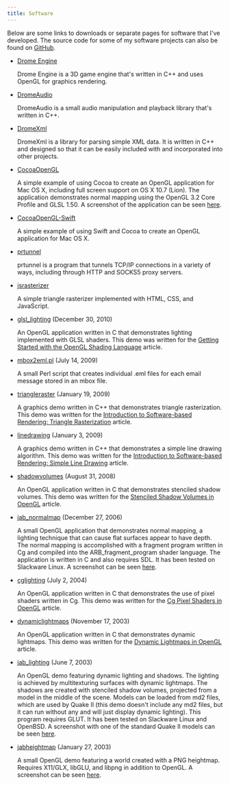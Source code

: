 ```yaml
---
title: Software
---
```


Below are some links to downloads or separate pages for software that I've developed. The source code for some of my software projects can also be found on [GitHub](https://github.com/joshb).

- [Drome Engine](drome_engine/)

  Drome Engine is a 3D game engine that's written in C++ and uses OpenGL for graphics rendering.

- [DromeAudio](https://github.com/joshb/dromeaudio)

  DromeAudio is a small audio manipulation and playback library that's written in C++.

- [DromeXml](https://github.com/joshb/DromeXml)

  DromeXml is a library for parsing simple XML data. It is written in C++ and designed so that it can be easily included with and incorporated into other projects.

- [CocoaOpenGL](https://github.com/joshb/CocoaOpenGL)

  A simple example of using Cocoa to create an OpenGL application for Mac OS X, including full screen support on OS X 10.7 (Lion). The application demonstrates normal mapping using the OpenGL 3.2 Core Profile and GLSL 1.50. A screenshot of the application can be seen [here](screenshots/CocoaOpenGL.png).

- [CocoaOpenGL-Swift](https://github.com/joshb/CocoaOpenGL-Swift)

  A simple example of using Swift and Cocoa to create an OpenGL application for Mac OS X.

- [prtunnel](prtunnel/)

  prtunnel is a program that tunnels TCP/IP connections in a variety of ways, including through HTTP and SOCKS5 proxy servers.

- [jsrasterizer](../jsrasterizer/)

  A simple triangle rasterizer implemented with HTML, CSS, and JavaScript.

- [glsl_lighting](https://github.com/joshb/glsl_lighting) (December 30, 2010)

  An OpenGL application written in C that demonstrates lighting implemented with GLSL shaders. This demo was written for the [Getting Started with the OpenGL Shading Language](/articles/getting_started_with_glsl/) article.

- [mbox2eml.pl](mbox2eml.pl) (July 14, 2009)

  A small Perl script that creates individual .eml files for each email message stored in an mbox file.

- [triangleraster](https://github.com/joshb/triangleraster) (January 19, 2009)

  A graphics demo written in C++ that demonstrates triangle rasterization. This demo was written for the [Introduction to Software-based Rendering: Triangle Rasterization](/articles/triangle_rasterization/) article.

- [linedrawing](https://github.com/joshb/linedrawing) (January 3, 2009)

  A graphics demo written in C++ that demonstrates a simple line drawing algorithm. This demo was written for the [Introduction to Software-based Rendering: Simple Line Drawing](/articles/simple_line_drawing/) article.

- [shadowvolumes](https://github.com/joshb/shadowvolumes) (August 31, 2008)

  An OpenGL application written in C that demonstrates stenciled shadow volumes. This demo was written for the [Stenciled Shadow Volumes in OpenGL](/articles/stenciled_shadow_volumes_in_opengl/) article.

- [jab_normalmap](https://github.com/joshb/jab_normalmap) (December 27, 2006)

  A small OpenGL application that demonstrates normal mapping, a lighting technique that can cause flat surfaces appear to have depth. The normal mapping is accomplished with a fragment program written in Cg and compiled into the ARB_fragment_program shader language. The application is written in C and also requires SDL. It has been tested on Slackware Linux. A screenshot can be seen [here](screenshots/jab_normalmap.png).

- [cglighting](https://github.com/joshb/cglighting) (July 2, 2004)

  An OpenGL application written in C that demonstrates the use of pixel shaders written in Cg. This demo was written for the [Cg Pixel Shaders in OpenGL](/articles/cg_pixel_shaders_in_opengl/) article.

- [dynamiclightmaps](https://github.com/joshb/dynamiclightmaps) (November 17, 2003)

  An OpenGL application written in C that demonstrates dynamic lightmaps. This demo was written for the [Dynamic Lightmaps in OpenGL](/articles/dynamic_lightmaps_in_opengl/) article.

- [jab_lighting](https://github.com/joshb/jab_lighting) (June 7, 2003)

  An OpenGL demo featuring dynamic lighting and shadows. The lighting is achieved by multitexturing surfaces with dynamic lightmaps. The shadows are created with stenciled shadow volumes, projected from a model in the middle of the scene. Models can be loaded from md2 files, which are used by Quake II (this demo doesn't include any md2 files, but it can run without any and will just display dynamic lighting). This program requires GLUT. It has been tested on Slackware Linux and OpenBSD. A screenshot with one of the standard Quake II models can be seen [here](screenshots/jab_lighting.jpg).

- [jabheightmap](https://github.com/joshb/jabheightmap) (January 27, 2003)

  A small OpenGL demo featuring a world created with a PNG heightmap. Requires X11/GLX, libGLU, and libpng in addition to OpenGL. A screenshot can be seen [here](screenshots/jabheightmap.jpg).
